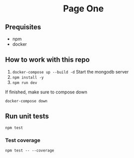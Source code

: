 <h1 align='center'>Page One</h1>

## Prequisites
- npm
- docker

## How to work with this repo

1. ```docker-compose up --build -d``` Start the mongodb server
2. ```npm install -y```
3. ```npm run dev```

If finished, make sure to compose down
```
docker-compose down
```

## Run unit tests

```
npm test
```

### Test coverage
```
npm test -- --coverage
```